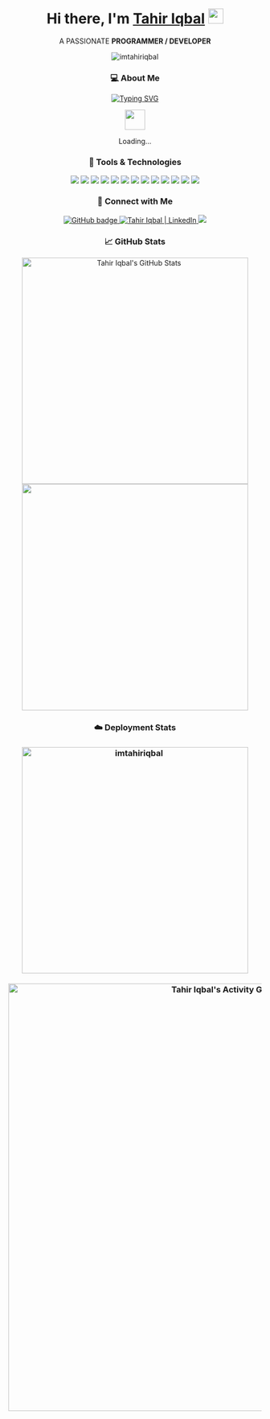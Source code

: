 

#
<h1 align="center">Hi there, I'm <a href="https://linkedin.com/in/imtahiriqbal">Tahir Iqbal</a> <img src="https://raw.githubusercontent.com/imtahiriqbal/imtahiriqbal/master/wave.gif" width="30px"></h1>
<p align="center">A PASSIONATE <b>PROGRAMMER / DEVELOPER</b></p>
<p align="center"> <img src="https://komarev.com/ghpvc/?username=imtahiriqbal&label=Visitors&color=0e75b6&style=flat" alt="imtahiriqbal" /></p>

 
<h3 align="center"> 💻 About Me </h3>
<div align="center">
 
[![Typing SVG](https://readme-typing-svg.herokuapp.com?color=0e75b6&lines=Full-Stack/Backend+Python+Developer;AI+and+Machine+Learning+Enthusiast;Coder,+Programmer,+Problem+Solver)](https://git.io/typing-svg)
</div>

<div align="center">
 <img src="https://enterprise.github.com/assets/spinners/octocat-spinner-128-26a44333917854c6794d55eac947b1277fced54f1f60c5df5d93431db8753bc5.gif" width="40" height="40">
 <p>Loading...</p>
</div>



<!-- ![visitors](https://visitor-badge.glitch.me/badge?page_id=${your.username}.${your.repo.id}) -->
<!--
**TahirIqbalGit/TahirIqbalGit** is a ✨ _special_ ✨ repository because its `README.md` (this file) appears on your GitHub profile.

Here are some ideas to get you started:

- 🔭 I’m currently working on ...
- 🌱 I’m currently learning ...
- 👯 I’m looking to collaborate on ...
- 🤔 I’m looking for help with ...
- 💬 Ask me about ...
- 📫 How to reach me: ...
- 😄 Pronouns: ...
- ⚡ Fun fact: ...
-->

<!-- For top languages
<img align="center" src="https://github-readme-stats.vercel.app/api/top-langs/?username=TahirIqbalGit&show_icons=true&hide_border=true&&count_private=true&include_all_commits=true" /> -->
<!-- <p><img align="left" src="https://github-readme-stats.vercel.app/api/top-langs?username=tahiriqbalgit&show_icons=true&locale=en&layout=compact" alt="tahiriqbalgit" /></p> -->


<h3 align="center"> 🔧 Tools & Technologies </h3>
<div align="center">
 
![](https://img.shields.io/badge/OS-Linux-informational?style=flat&logo=linux&logoColor=white&color=0e75b6)
![](https://img.shields.io/badge/Editor-PyCharm-informational?style=flat&logo=pycharm&logoColor=white&color=0e75b6)
![](https://img.shields.io/badge/Editor-Visual_Studio_Code-informational?style=flat&logo=visualstudio&logoColor=white&color=0e75b6)
![](https://img.shields.io/badge/Code-Python-informational?style=flat&logo=python&logoColor=white&color=0e75b6)
![](https://img.shields.io/badge/Code-JavaScript-informational?style=flat&logo=javascript&logoColor=white&color=0e75b6)
![](https://img.shields.io/badge/Code-Java-informational?style=flat&logo=java&logoColor=white&color=0e75b6)
![](https://img.shields.io/badge/Code-C_Language-informational?style=flat&logo=c&logoColor=white&color=0e75b6)
![](https://img.shields.io/badge/Shell-Bash-informational?style=flat&logo=gnu-bash&logoColor=white&color=0e75b6)
![](https://img.shields.io/badge/Tools-MongoDB-informational?style=flat&logo=mongodb&logoColor=white&color=0e75b6)
![](https://img.shields.io/badge/Tools-Heroku-informational?style=flat&logo=heroku&logoColor=white&color=0e75b6)
![](https://img.shields.io/badge/Tools-Kubernetes-informational?style=flat&logo=kubernetes&logoColor=white&color=0e75b6)
![](https://img.shields.io/badge/Tools-Red_Hat_OpenShift-informational?style=flat&logo=red-hat-open-shift&logoColor=white&color=0e75b6)
![](https://img.shields.io/badge/Cloud-Digital_Ocean-informational?style=flat&logo=digitalocean&logoColor=white&color=0e75b6)
</div>
<h3 align="center">🔗 Connect with Me</h3>
<!-- Icon of Social -->
<!-- <p align="left">
<a href="https://linkedin.com/in/imtahiriqbal" target="blank"><img align="center" src="https://raw.githubusercontent.com/rahuldkjain/github-profile-readme-generator/master/src/images/icons/Social/linked-in-alt.svg" alt="imtahiriqbal" height="30" width="40" /></a>
</p> -->
 <p align="center">
  <a href="https://github.com/imtahiriqbal?tab=followers">
    <img src="https://img.shields.io/github/followers/imtahiriqbal?label=GitHub&logo=GitHub&style=for-the-badge" alt="GitHub badge" />
  </a>
  <a href="https://www.linkedin.com/in/imtahiriqbal/" target="_blank">
  <img alt="Tahir Iqbal | LinkedIn"  src="https://img.shields.io/badge/linkedin-%230077B5.svg?&style=for-the-badge&logo=linkedin&logoColor=white" />
</a>
<!--  <a href="https://www.instagram.com/imtahiriqbal" target="_blank">
  <img alt="Tahir Iqbal | Instagram"  src="https://img.shields.io/badge/instagram-%23E4405F.svg?&style=for-the-badge&logo=instagram&logoColor=white" />
</a>
<a href="https://www.facebook.com/imtahiriqbal" target="_blank">
  <img  alt="Tahir Iqbal | Facebook" src="https://img.shields.io/badge/facebook-%231877F2.svg?&style=for-the-badge&logo=facebook&logoColor=white" />
</a> -->
 <a href="http://x.com/_TahirIqbal">
    <img src="https://img.shields.io/twitter/follow/_TahirIqbal?label=X&logo=x&style=for-the-badge" />
  </a>
</p>


<!-- <p align="left"> <a href="https://getbootstrap.com" target="_blank"> <img src="https://raw.githubusercontent.com/devicons/devicon/master/icons/bootstrap/bootstrap-plain-wordmark.svg" alt="bootstrap" width="40" height="40"/> </a> <a href="https://www.cprogramming.com/" target="_blank"> <img src="https://raw.githubusercontent.com/devicons/devicon/master/icons/c/c-original.svg" alt="c" width="40" height="40"/> </a> <a href="https://www.w3schools.com/css/" target="_blank"> <img src="https://raw.githubusercontent.com/devicons/devicon/master/icons/css3/css3-original-wordmark.svg" alt="css3" width="40" height="40"/> </a> <a href="https://www.djangoproject.com/" target="_blank"> <img src="https://raw.githubusercontent.com/devicons/devicon/master/icons/django/django-original.svg" alt="django" width="40" height="40"/> </a> <a href="https://flask.palletsprojects.com/" target="_blank"> <img src="https://www.vectorlogo.zone/logos/pocoo_flask/pocoo_flask-icon.svg" alt="flask" width="40" height="40"/> </a> <a href="https://git-scm.com/" target="_blank"> <img src="https://www.vectorlogo.zone/logos/git-scm/git-scm-icon.svg" alt="git" width="40" height="40"/> </a> <a href="https://heroku.com" target="_blank"> <img src="https://www.vectorlogo.zone/logos/heroku/heroku-icon.svg" alt="heroku" width="40" height="40"/> </a> <a href="https://www.w3.org/html/" target="_blank"> <img src="https://raw.githubusercontent.com/devicons/devicon/master/icons/html5/html5-original-wordmark.svg" alt="html5" width="40" height="40"/> </a> <a href="https://www.java.com" target="_blank"> <img src="https://raw.githubusercontent.com/devicons/devicon/master/icons/java/java-original.svg" alt="java" width="40" height="40"/> </a> <a href="https://developer.mozilla.org/en-US/docs/Web/JavaScript" target="_blank"> <img src="https://raw.githubusercontent.com/devicons/devicon/master/icons/javascript/javascript-original.svg" alt="javascript" width="40" height="40"/> </a> <a href="https://www.linux.org/" target="_blank"> <img src="https://raw.githubusercontent.com/devicons/devicon/master/icons/linux/linux-original.svg" alt="linux" width="40" height="40"/> </a> <a href="https://www.mongodb.com/" target="_blank"> <img src="https://raw.githubusercontent.com/devicons/devicon/master/icons/mongodb/mongodb-original-wordmark.svg" alt="mongodb" width="40" height="40"/> </a> <a href="https://www.mysql.com/" target="_blank"> <img src="https://raw.githubusercontent.com/devicons/devicon/master/icons/mysql/mysql-original-wordmark.svg" alt="mysql" width="40" height="40"/> </a> <a href="https://opencv.org/" target="_blank"> <img src="https://www.vectorlogo.zone/logos/opencv/opencv-icon.svg" alt="opencv" width="40" height="40"/> </a> <a href="https://www.postgresql.org" target="_blank"> <img src="https://raw.githubusercontent.com/devicons/devicon/master/icons/postgresql/postgresql-original-wordmark.svg" alt="postgresql" width="40" height="40"/> </a> <a href="https://postman.com" target="_blank"> <img src="https://www.vectorlogo.zone/logos/getpostman/getpostman-icon.svg" alt="postman" width="40" height="40"/> </a> <a href="https://www.python.org" target="_blank"> <img src="https://raw.githubusercontent.com/devicons/devicon/master/icons/python/python-original.svg" alt="python" width="40" height="40"/> </a> <a href="https://reactjs.org/" target="_blank"> <img src="https://raw.githubusercontent.com/devicons/devicon/master/icons/react/react-original-wordmark.svg" alt="react" width="40" height="40"/> </a> <a href="https://scikit-learn.org/" target="_blank"> <img src="https://upload.wikimedia.org/wikipedia/commons/0/05/Scikit_learn_logo_small.svg" alt="scikit_learn" width="40" height="40"/> </a> <a href="https://www.tensorflow.org" target="_blank"> <img src="https://www.vectorlogo.zone/logos/tensorflow/tensorflow-icon.svg" alt="tensorflow" width="40" height="40"/> </a> </p> -->

<h3 align="center"> &#x1f4c8; GitHub Stats </h3>
<!-- <img height="180em" src="https://github-readme-stats.vercel.app/api?username=TahirIqbalGit&show_icons=true&hide_border=true&&count_private=true&include_all_commits=true" /> -->
<!-- <p>&nbsp;<img align="center" src="https://github-readme-stats.vercel.app/api?username=tahiriqbalgit&show_icons=true&locale=en" alt="tahiriqbalgit" /></p> -->
<div align="center">
<a href="https://github.com/imtahiriqbal">
  <img width="450px" align="center" src="https://github-readme-stats.vercel.app/api?username=imtahiriqbal&show_icons=true&hide_border=true&line_height=27&count_private=true&title_color=ffffff&text_color=c9cacc&icon_color=0e75b6&bg_color=1d1f21" alt="Tahir Iqbal's GitHub Stats" />
  <img align="center" width="450px" src="https://github-readme-stats.vercel.app/api/top-langs/?username=imtahiriqbal&hide=TeX,html,css,scss&layout=compact&show_icons=true&hide_border=true&title_color=ffffff&text_color=c9cacc&icon_color=0e75b6&bg_color=1d1f21" />
 
</a>
</div>

<h3 align="center"> ☁️ Deployment Stats <h3/>
<div align="center">
 <a href="https://github.com/imtahiriqbal">
 <img width="450px" align="center" src="https://github-readme-streak-stats.herokuapp.com/?user=imtahiriqbal&theme=dark&hide_border=true&fire=0e75b6&ring=0e75b6&currStreakLabel=0e75b6&color=ffffff&text_color=c9cacc&icon_color=0e75b6&background=1d1f21" alt="imtahiriqbal" /><br><br>
  <img width="850px" alt="Tahir Iqbal's Activity Graph" src="https://activity-graph.herokuapp.com/graph?username=imtahiriqbal&bg_color=1d1f21&color=ffffff&line=0e75b6&point=444040&area=true&hide_border=true" />
</a>
</div>
